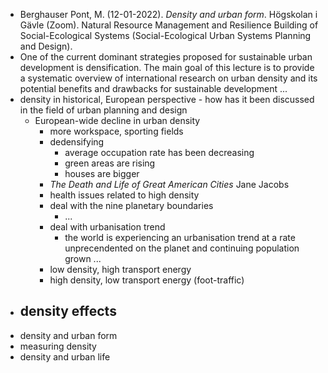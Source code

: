 - Berghauser Pont, M. (12-01-2022). _Density and urban form_. Högskolan i Gävle (Zoom). Natural Resource Management and Resilience Building of Social-Ecological Systems (Social-Ecological Urban Systems Planning and Design).
- One of the current dominant strategies proposed for sustainable urban development is densification. The main goal of this lecture is to provide a systematic overview of international research on urban density and its potential benefits and drawbacks for sustainable development ...
- density in historical, European perspective - how has it been discussed in the field of urban planning and design
	- European-wide decline in urban density
		- more workspace, sporting fields
		- dedensifying
			- average occupation rate has been decreasing
			- green areas are rising
			- houses are bigger
		- _The Death and Life of Great American Cities_ Jane Jacobs
		- health issues related to high density
		- deal with the nine planetary boundaries
			- ...
		- deal with urbanisation trend
			- the world is experiencing an urbanisation trend at a rate unprecendented on the planet and continuing population grown ...
		- low density, high transport energy
		- high density, low transport energy (foot-traffic)
- density effects
	-
- density and urban form
- measuring density
- density and urban life